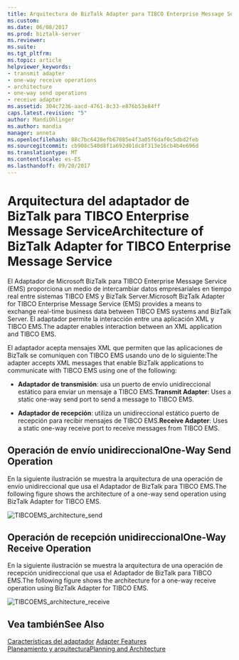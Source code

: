 ```yaml
---
title: Arquitectura de BizTalk Adapter para TIBCO Enterprise Message Service | Documentos de Microsoft
ms.custom: 
ms.date: 06/08/2017
ms.prod: biztalk-server
ms.reviewer: 
ms.suite: 
ms.tgt_pltfrm: 
ms.topic: article
helpviewer_keywords:
- transmit adapter
- one-way receive operations
- architecture
- one-way send operations
- receive adapter
ms.assetid: 304c7236-aacd-4761-8c33-e876b53e84ff
caps.latest.revision: "5"
author: MandiOhlinger
ms.author: mandia
manager: anneta
ms.openlocfilehash: 88c7bc6420efb67085e4f3a05f6daf0c5dbd2feb
ms.sourcegitcommit: cb908c540d8f1a692d01dc8f313e16cb4b4e696d
ms.translationtype: MT
ms.contentlocale: es-ES
ms.lasthandoff: 09/20/2017
---
```

# <a name="architecture-of-biztalk-adapter-for-tibco-enterprise-message-service"></a><span data-ttu-id="657ef-102">Arquitectura del adaptador de BizTalk para TIBCO Enterprise Message Service</span><span class="sxs-lookup"><span data-stu-id="657ef-102">Architecture of BizTalk Adapter for TIBCO Enterprise Message Service</span></span>
<span data-ttu-id="657ef-103">El Adaptador de Microsoft BizTalk para TIBCO Enterprise Message Service (EMS) proporciona un medio de intercambiar datos empresariales en tiempo real entre sistemas TIBCO EMS y BizTalk Server.</span><span class="sxs-lookup"><span data-stu-id="657ef-103">Microsoft BizTalk Adapter for TIBCO Enterprise Message Service (EMS) provides a means to exchange real-time business data between TIBCO EMS systems and BizTalk Server.</span></span> <span data-ttu-id="657ef-104">El adaptador permite la interacción entre una aplicación XML y TIBCO EMS.</span><span class="sxs-lookup"><span data-stu-id="657ef-104">The adapter enables interaction between an XML application and TIBCO EMS.</span></span>  
  
 <span data-ttu-id="657ef-105">El adaptador acepta mensajes XML que permiten que las aplicaciones de BizTalk se comuniquen con TIBCO EMS usando uno de lo siguiente:</span><span class="sxs-lookup"><span data-stu-id="657ef-105">The adapter accepts XML messages that enable BizTalk applications to communicate with TIBCO EMS using one of the following:</span></span>  
  
-   <span data-ttu-id="657ef-106">**Adaptador de transmisión**: usa un puerto de envío unidireccional estático para enviar un mensaje a TIBCO EMS.</span><span class="sxs-lookup"><span data-stu-id="657ef-106">**Transmit Adapter**: Uses a static one-way send port to send a message to TIBCO EMS.</span></span>  
  
-   <span data-ttu-id="657ef-107">**Adaptador de recepción**: utiliza un unidireccional estático puerto de recepción para recibir mensajes de TIBCO EMS.</span><span class="sxs-lookup"><span data-stu-id="657ef-107">**Receive Adapter**: Uses a static one-way receive port to receive messages from TIBCO EMS.</span></span>  
  
## <a name="one-way-send-operation"></a><span data-ttu-id="657ef-108">Operación de envío unidireccional</span><span class="sxs-lookup"><span data-stu-id="657ef-108">One-Way Send Operation</span></span>  
 <span data-ttu-id="657ef-109">En la siguiente ilustración se muestra la arquitectura de una operación de envío unidireccional que usa el Adaptador de BizTalk para TIBCO EMS.</span><span class="sxs-lookup"><span data-stu-id="657ef-109">The following figure shows the architecture of a one-way send operation using BizTalk Adapter for TIBCO EMS.</span></span>  
  
 ![](../core/media/tibcoems-architecture-send.gif "TIBCOEMS_architecture_send")  
  
## <a name="one-way-receive-operation"></a><span data-ttu-id="657ef-110">Operación de recepción unidireccional</span><span class="sxs-lookup"><span data-stu-id="657ef-110">One-Way Receive Operation</span></span>  
 <span data-ttu-id="657ef-111">En la siguiente ilustración se muestra la arquitectura de una operación de recepción unidireccional que usa el Adaptador de BizTalk para TIBCO EMS.</span><span class="sxs-lookup"><span data-stu-id="657ef-111">The following figure shows the architecture for a one-way receive operation using BizTalk Adapter for TIBCO EMS.</span></span>  
  
 ![](../core/media/tibcoems-architecture-receive.gif "TIBCOEMS_architecture_receive")  
  
## <a name="see-also"></a><span data-ttu-id="657ef-112">Vea también</span><span class="sxs-lookup"><span data-stu-id="657ef-112">See Also</span></span>  
 <span data-ttu-id="657ef-113">[Características del adaptador](../core/adapter-features.md) </span><span class="sxs-lookup"><span data-stu-id="657ef-113">[Adapter Features](../core/adapter-features.md) </span></span>  
 [<span data-ttu-id="657ef-114">Planeamiento y arquitectura</span><span class="sxs-lookup"><span data-stu-id="657ef-114">Planning and Architecture</span></span>](../core/planning-and-architecture16.md)